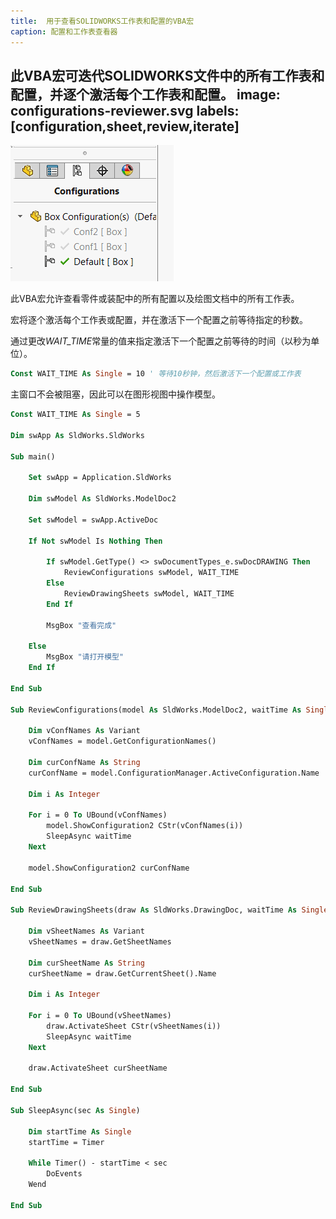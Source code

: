 ```yaml
---
title:  用于查看SOLIDWORKS工作表和配置的VBA宏
caption: 配置和工作表查看器
---
```

 此VBA宏可迭代SOLIDWORKS文件中的所有工作表和配置，并逐个激活每个工作表和配置。
image: configurations-reviewer.svg
labels: [configuration,sheet,review,iterate]
---
![SOLIDWORKS模型中的配置](configurations.png)

此VBA宏允许查看零件或装配中的所有配置以及绘图文档中的所有工作表。

宏将逐个激活每个工作表或配置，并在激活下一个配置之前等待指定的秒数。

通过更改*WAIT_TIME*常量的值来指定激活下一个配置之前等待的时间（以秒为单位）。

~~~vb
Const WAIT_TIME As Single = 10 ' 等待10秒钟，然后激活下一个配置或工作表
~~~

主窗口不会被阻塞，因此可以在图形视图中操作模型。

~~~ vb
Const WAIT_TIME As Single = 5

Dim swApp As SldWorks.SldWorks

Sub main()

    Set swApp = Application.SldWorks
    
    Dim swModel As SldWorks.ModelDoc2
    
    Set swModel = swApp.ActiveDoc
    
    If Not swModel Is Nothing Then
        
        If swModel.GetType() <> swDocumentTypes_e.swDocDRAWING Then
            ReviewConfigurations swModel, WAIT_TIME
        Else
            ReviewDrawingSheets swModel, WAIT_TIME
        End If
        
        MsgBox "查看完成"
        
    Else
        MsgBox "请打开模型"
    End If
    
End Sub

Sub ReviewConfigurations(model As SldWorks.ModelDoc2, waitTime As Single)
    
    Dim vConfNames As Variant
    vConfNames = model.GetConfigurationNames()
    
    Dim curConfName As String
    curConfName = model.ConfigurationManager.ActiveConfiguration.Name
    
    Dim i As Integer
    
    For i = 0 To UBound(vConfNames)
        model.ShowConfiguration2 CStr(vConfNames(i))
        SleepAsync waitTime
    Next
    
    model.ShowConfiguration2 curConfName
    
End Sub

Sub ReviewDrawingSheets(draw As SldWorks.DrawingDoc, waitTime As Single)

    Dim vSheetNames As Variant
    vSheetNames = draw.GetSheetNames
    
    Dim curSheetName As String
    curSheetName = draw.GetCurrentSheet().Name
    
    Dim i As Integer
    
    For i = 0 To UBound(vSheetNames)
        draw.ActivateSheet CStr(vSheetNames(i))
        SleepAsync waitTime
    Next
    
    draw.ActivateSheet curSheetName
    
End Sub

Sub SleepAsync(sec As Single)
    
    Dim startTime As Single
    startTime = Timer
    
    While Timer() - startTime < sec
        DoEvents
    Wend
    
End Sub
~~~
